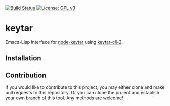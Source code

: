 [![Build Status](https://travis-ci.com/emacs-grammarly/keytar.svg?branch=master)](https://travis-ci.com/emacs-grammarly/keytar)
[![License: GPL v3](https://img.shields.io/badge/License-GPL%20v3-blue.svg)](https://www.gnu.org/licenses/gpl-3.0)

# keytar

Emacs-Lisp interface for [node-keytar](https://www.npmjs.com/package/keytar)
using [keytar-cli-2](https://github.com/emacs-grammarly/keytar-cli-2).

## Installation



## Contribution

If you would like to contribute to this project, you may either
clone and make pull requests to this repository. Or you can
clone the project and establish your own branch of this tool.
Any methods are welcome!

